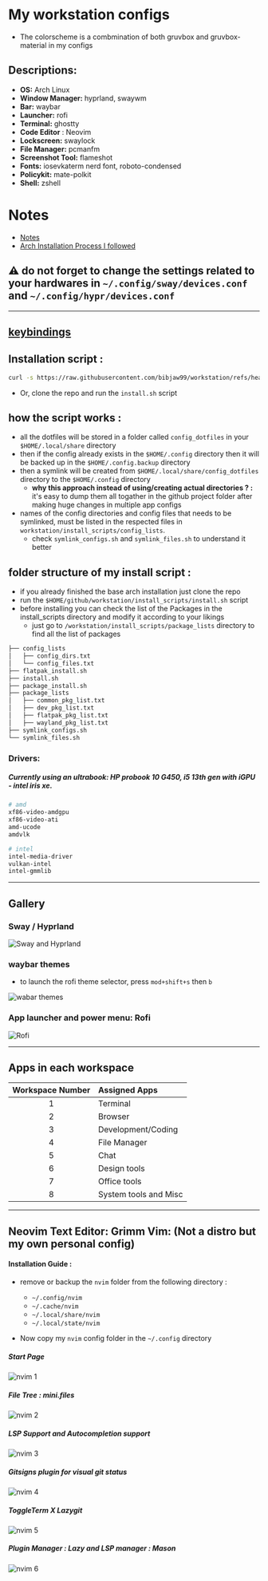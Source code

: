 # My workstation configs

- The colorscheme is a combmination of both gruvbox and gruvbox-material in my configs

## **Descriptions:**

- **OS:** Arch Linux
- **Window Manager:** hyprland, swaywm
- **Bar:** waybar
- **Launcher:** rofi
- **Terminal:** ghostty
- **Code Editor** : Neovim
- **Lockscreen:** swaylock
- **File Manager:** pcmanfm
- **Screenshot Tool:** flameshot
- **Fonts:** iosevkaterm nerd font, roboto-condensed
- **Policykit:** mate-polkit
- **Shell:** zshell

# Notes

- [Notes](./notes/notes.md)
- [Arch Installation Process I followed](./notes/archInstalltion.md)

## ⚠️ do not forget to change the settings related to your hardwares in `~/.config/sway/devices.conf` and `~/.config/hypr/devices.conf`

---

## [keybindings](./notes/keymaps.md)

## Installation script :

```sh
curl -s https://raw.githubusercontent.com/bibjaw99/workstation/refs/heads/master/install_scripts/script.sh | bash
```

- Or, clone the repo and run the `install.sh` script

## how the script works :

- all the dotfiles will be stored in a folder called `config_dotfiles` in your `$HOME/.local/share` directory
- then if the config already exists in the `$HOME/.config` directory then it will be backed up in the `$HOME/.config.backup` directory
- then a symlink will be created from `$HOME/.local/share/config_dotfiles` directory to the `$HOME/.config` directory
  - **why this approach instead of using/creating actual directories ? :** it's easy to dump them all togather in the github project folder after making huge changes in multiple app configs
- names of the config directories and config files that needs to be symlinked, must be listed in the respected files in `workstation/install_scripts/config_lists`.
  - check `symlink_configs.sh` and `symlink_files.sh` to understand it better

## folder structure of my install script :

- if you already finished the base arch installation just clone the repo
- run the `$HOME/github/workstation/install_scripts/install.sh` script
- before installing you can check the list of the Packages in the install_scripts directory and modify it according to your likings
  - just go to `/workstation/install_scripts/package_lists` directory to find all the list of packages

```sh
├── config_lists
│   ├── config_dirs.txt
│   └── config_files.txt
├── flatpak_install.sh
├── install.sh
├── package_install.sh
├── package_lists
│   ├── common_pkg_list.txt
│   ├── dev_pkg_list.txt
│   ├── flatpak_pkg_list.txt
│   ├── wayland_pkg_list.txt
├── symlink_configs.sh
└── symlink_files.sh
```

### Drivers:

##### Currently using an ultrabook: HP probook 10 G450, i5 13th gen with iGPU - intel iris xe.

```sh
# amd
xf86-video-amdgpu
xf86-video-ati
amd-ucode
amdvlk

# intel
intel-media-driver
vulkan-intel
intel-gmmlib
```

---

## Gallery

### Sway / Hyprland

![Sway and Hyprland](https://github.com/bibjaw99/workstation-screenshots/blob/main/screenshots/sway.png?raw=true)

### waybar themes

- to launch the rofi theme selector, press `mod+shift+s` then `b`

![wabar themes](https://github.com/bibjaw99/workstation-screenshots/blob/main/screenshots/waybarSwitching.gif?raw=true)

### App launcher and power menu: Rofi

![Rofi](https://raw.githubusercontent.com/bibjaw99/workstation-screenshots/refs/heads/main/screenshots/rofi_1.png)

---

## Apps in each workspace

| Workspace Number | Assigned Apps         |
| :--------------: | :-------------------- |
|        1         | Terminal              |
|        2         | Browser               |
|        3         | Development/Coding    |
|        4         | File Manager          |
|        5         | Chat                  |
|        6         | Design tools          |
|        7         | Office tools          |
|        8         | System tools and Misc |

---

## Neovim Text Editor: Grimm Vim: (Not a distro but my own personal config)

#### Installation Guide :

- remove or backup the `nvim` folder from the following directory :
  - `~/.config/nvim`
  - `~/.cache/nvim`
  - `~/.local/share/nvim`
  - `~/.local/state/nvim`

- Now copy my `nvim` config folder in the `~/.config` directory

##### Start Page

![nvim 1](https://raw.githubusercontent.com/bibjaw99/workstation-screenshots/refs/heads/main/screenshots/neovim/1.png)

##### File Tree : mini.files

![nvim 2](https://raw.githubusercontent.com/bibjaw99/workstation-screenshots/refs/heads/main/screenshots/neovim/2.png)

##### LSP Support and Autocompletion support

![nvim 3](https://raw.githubusercontent.com/bibjaw99/workstation-screenshots/refs/heads/main/screenshots/neovim/3.png)

##### Gitsigns plugin for visual git status

![nvim 4](https://raw.githubusercontent.com/bibjaw99/workstation-screenshots/refs/heads/main/screenshots/neovim/4.png)

##### ToggleTerm X Lazygit

![nvim 5](https://raw.githubusercontent.com/bibjaw99/workstation-screenshots/refs/heads/main/screenshots/neovim/5.png)

##### Plugin Manager : Lazy and LSP manager : Mason

![nvim 6](https://raw.githubusercontent.com/bibjaw99/workstation-screenshots/refs/heads/main/screenshots/neovim/6.png)
